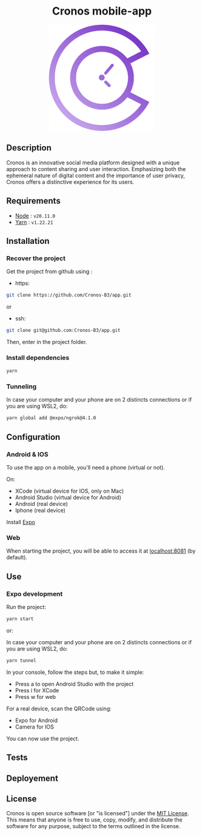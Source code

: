 <div align="center">
    <h1>Cronos mobile-app</h1>
    <img src="/assets/images/logo.png" alt="logo" width="280px" />
</div>

## Description

Cronos is an innovative social media platform designed with a unique approach to content sharing and user interaction. Emphasizing both the ephemeral nature of digital content and the importance of user privacy, Cronos offers a distinctive experience for its users.

## Requirements

- [Node](https://nodejs.org/en) : `v20.11.0`
- [Yarn](https://classic.yarnpkg.com/lang/en/docs/install/#windows-stable) : `v1.22.21`

## Installation

### Recover the project

Get the project from github using :

- https:

```sh
git clone https://github.com/Cronos-B3/app.git
```

or

- ssh:

```sh
git clone git@github.com:Cronos-B3/app.git
```

Then, enter in the project folder.

### Install dependencies

```sh
yarn
```

### Tunneling

In case your computer and your phone are on 2 distincts connections or if you are using WSL2, do:

```sh
yarn global add @expo/ngrok@4.1.0
```

## Configuration

### Android & IOS

To use the app on a mobile, you'll need a phone (virtual or not).

On:

- XCode (virtual device for IOS, only on Mac)
- Android Studio (virtual device for Android)
- Android (real device)
- Iphone (real device)

Install [Expo](https://expo.dev/)

### Web

When starting the project, you will be able to access it at [localhost:8081](http://localhost:8081) (by default).

## Use

### Expo development

Run the project:

```sh
yarn start
```

or:

In case your computer and your phone are on 2 distincts connections or if you are using WSL2, do:

```sh
yarn tunnel
```

In your console, follow the steps but, to make it simple:

- Press a to open Android Studio with the project
- Press i for XCode
- Press w for web

For a real device, scan the QRCode using:

- Expo for Android
- Camera for IOS

You can now use the project.

## Tests

<!-- TODO -->

## Deployement

<!-- TODO -->

## License

Cronos is open source software [or "is licensed"] under the [MIT License](LICENSE). This means that anyone is free to use, copy, modify, and distribute the software for any purpose, subject to the terms outlined in the license.

